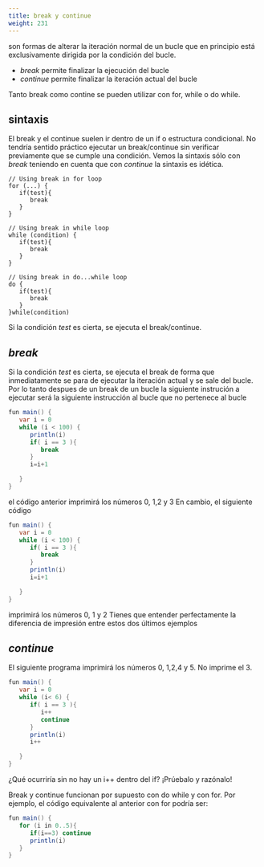 ```yaml
---
title: break y continue
weight: 231
---
```

son formas de alterar la iteración normal de un bucle que en principio está exclusivamente dirigida por la condición del bucle.
- *break* permite finalizar la ejecución del bucle
- *continue*  permite finalizar la iteración actual del bucle

Tanto break como contine se pueden utilizar con for, while o do while. 

## sintaxis
El break y el continue suelen ir dentro de un if o estructura condicional. No tendría sentido práctico ejecutar un break/continue sin verificar previamente que se cumple una condición.  Vemos la sintaxis sólo con *break* teniendo en cuenta que  con *continue* la sintaxis es idética. 
```
// Using break in for loop
for (...) {
   if(test){
      break
   } 
}

// Using break in while loop
while (condition) {
   if(test){
      break
   } 
}

// Using break in do...while loop
do {
   if(test){
      break
   } 
}while(condition)
```
Si la condición *test* es cierta,  se ejecuta el break/continue.

## *break*
Si la condición *test* es cierta,  se ejecuta el break de forma que inmediatamente  se para de ejecutar la iteración actual y se sale del bucle. Por lo tanto despues de un break de un bucle la siguiente instrución a ejecutar será  la siguiente instrucción al bucle que no pertenece al bucle

```java
fun main() {
   var i = 0
   while (i < 100) {
      println(i)
      if( i == 3 ){
         break
      }
      i=i+1

   }
}
```
el código anterior imprimirá los números 0, 1,2 y 3
En cambio, el siguiente código
```java 
fun main() {
   var i = 0
   while (i < 100) {
      if( i == 3 ){
         break
      }
      println(i)
      i=i+1

   }
}
```
imprimirá los números 0, 1 y 2
Tienes que entender perfectamente la diferencia de impresión entre estos dos últimos ejemplos
## *continue*
El siguiente programa imprimirá los números 0, 1,2,4 y 5. No imprime el 3.
```java
fun main() {
   var i = 0
   while (i< 6) {
      if( i == 3 ){
         i++
         continue
      }
      println(i)
      i++

   }
}
```
¿Qué ocurriría sin no hay un i++ dentro del if? ¡Prúebalo y razónalo!

Break y continue funcionan por supuesto con do while y con for. Por ejemplo, el código equivalente al anterior con for podría ser:
```java
fun main() {
   for (i in 0..5){
      if(i==3) continue
      println(i)
   }
}
```

